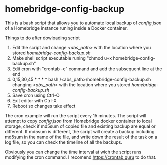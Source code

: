 # homebridge-config-backup
This is a bash script that allows you to automate local backup of *config.json* of a Homebridge instance runing inside a Docker container.

Things to do after dowloading script
1. Edit the script and change *<abs_path>* with the location where you stored *homebridge-config-backup.sh*
2. Make shell script executable runing "chmod u+x homebridge-config-backup.sh"
3. Edit cron with "crontab -e" command and add the subsequent line at the end
4. 0,15,30,45 * * * * bash /<abs_path>/homebridge-config-backup.sh changing *<abs_path>* with the location where you stored *homebridge-config-backup.sh*
5. Save cron using Ctrl-O
6. Exit editor with Ctrl-X
7. Reboot so changes take effect

The cron example will run the script every 15 minutes. The script will attempt to copy *config.json* from Homebridge docker container to local storage, check if md5sum of copied file and existing backup are equal or different. If md5sum is different, the script will create a backup including md5sum in the name of the file, and write down the result of the task on a log file, so you can check the timeline of all the backups.

Obviously you can change the time interval at wich the script runs modifying the cron command. I recomend https://crontab.guru to do that.
